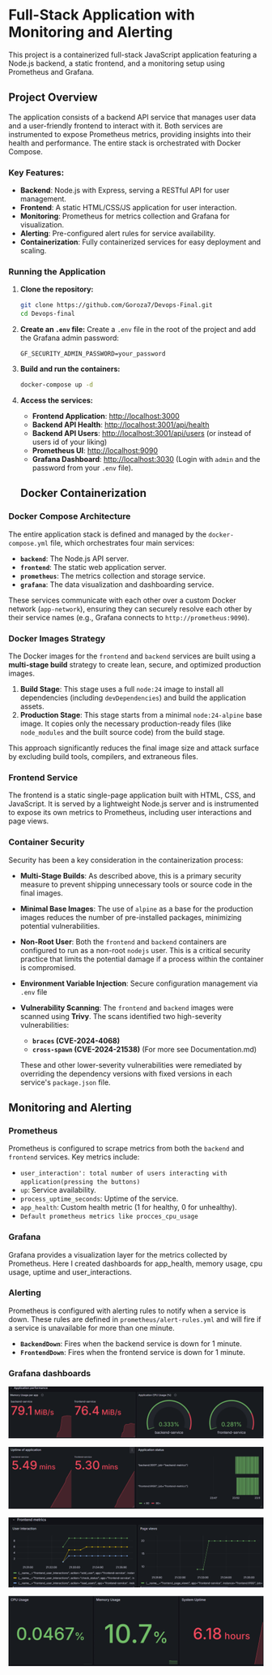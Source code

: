 # Full-Stack Application with Monitoring and Alerting

This project is a containerized full-stack JavaScript application featuring a Node.js backend, a static frontend, and a monitoring setup using Prometheus and Grafana.

## Project Overview

The application consists of a backend API service that manages user data and a user-friendly frontend to interact with it. Both services are instrumented to expose Prometheus metrics, providing insights into their health and performance. The entire stack is orchestrated with Docker Compose.

### Key Features:

- **Backend**: Node.js with Express, serving a RESTful API for user management.
- **Frontend**: A static HTML/CSS/JS application for user interaction.
- **Monitoring**: Prometheus for metrics collection and Grafana for visualization.
- **Alerting**: Pre-configured alert rules for service availability.
- **Containerization**: Fully containerized services for easy deployment and scaling.

### Running the Application

1.  **Clone the repository:**

    ```bash
    git clone https://github.com/Goroza7/Devops-Final.git
    cd Devops-final
    ```

2.  **Create an `.env` file:**
    Create a `.env` file in the root of the project and add the Grafana admin password:

    ```
    GF_SECURITY_ADMIN_PASSWORD=your_password
    ```

3.  **Build and run the containers:**

    ```bash
    docker-compose up -d
    ```

4.  **Access the services:**

    - **Frontend Application**: [http://localhost:3000](http://localhost:3000)
    - **Backend API Health**: [http://localhost:3001/api/health](http://localhost:3001/api/health)
    - **Backend API Users**: [http://localhost:3001/api/users](http://localhost:3001/api/users) (or instead of users id of your liking)
    - **Prometheus UI**: [http://localhost:9090](http://localhost:9090)
    - **Grafana Dashboard**: [http://localhost:3030](http://localhost:3030) (Login with `admin` and the password from your `.env` file).

    ## Docker Containerization

### Docker Compose Architecture

The entire application stack is defined and managed by the `docker-compose.yml` file, which orchestrates four main services:

- **`backend`**: The Node.js API server.
- **`frontend`**: The static web application server.
- **`prometheus`**: The metrics collection and storage service.
- **`grafana`**: The data visualization and dashboarding service.

These services communicate with each other over a custom Docker network (`app-network`), ensuring they can securely resolve each other by their service names (e.g., Grafana connects to `http://prometheus:9090`).

### Docker Images Strategy

The Docker images for the `frontend` and `backend` services are built using a **multi-stage build** strategy to create lean, secure, and optimized production images.

1.  **Build Stage**: This stage uses a full `node:24` image to install all dependencies (including `devDependencies`) and build the application assets.
2.  **Production Stage**: This stage starts from a minimal `node:24-alpine` base image. It copies only the necessary production-ready files (like `node_modules` and the built source code) from the build stage.

This approach significantly reduces the final image size and attack surface by excluding build tools, compilers, and extraneous files.

### Frontend Service

The frontend is a static single-page application built with HTML, CSS, and JavaScript. It is served by a lightweight Node.js server and is instrumented to expose its own metrics to Prometheus, including user interactions and page views.

### Container Security

Security has been a key consideration in the containerization process:

- **Multi-Stage Builds**: As described above, this is a primary security measure to prevent shipping unnecessary tools or source code in the final images.
- **Minimal Base Images**: The use of `alpine` as a base for the production images reduces the number of pre-installed packages, minimizing potential vulnerabilities.
- **Non-Root User**: Both the `frontend` and `backend` containers are configured to run as a non-root `nodejs` user. This is a critical security practice that limits the potential damage if a process within the container is compromised.
- **Environment Variable Injection**: Secure configuration management via `.env` file
- **Vulnerability Scanning**: The `frontend` and `backend` images were scanned using **Trivy**. The scans identified two high-severity vulnerabilities:

  - **`braces` (CVE-2024-4068)**
  - **`cross-spawn` (CVE-2024-21538)**
    (For more see Documentation.md)

  These and other lower-severity vulnerabilities were remediated by overriding the dependency versions with fixed versions in each service's `package.json` file.

## Monitoring and Alerting

### Prometheus

Prometheus is configured to scrape metrics from both the `backend` and `frontend` services. Key metrics include:

- `user_interaction': total number of users interacting with application(pressing the buttons)`
- `up`: Service availability.
- `process_uptime_seconds`: Uptime of the service.
- `app_health`: Custom health metric (1 for healthy, 0 for unhealthy).
- `Default prometheus metrics like procces_cpu_usage`

### Grafana

Grafana provides a visualization layer for the metrics collected by Prometheus. Here I created dashboards for app_health, memory usage, cpu usage, uptime and user_interactions.

### Alerting

Prometheus is configured with alerting rules to notify when a service is down. These rules are defined in `prometheus/alert-rules.yml` and will fire if a service is unavailable for more than one minute.

- **`BackendDown`**: Fires when the backend service is down for 1 minute.
- **`FrontendDown`**: Fires when the frontend service is down for 1 minute.

### Grafana dashboards

![Application Cpu and Memory Usage](https://github.com/Goroza7/Devops-Final/blob/main/assets/CPU&Memory.png)

![Uptime and status of application](https://github.com/Goroza7/Devops-Final/blob/main/assets/uptime&status.png)

![User interaction and Page views](https://github.com/Goroza7/Devops-Final/blob/main/assets/interaction&views.png)

![System Cpu, and Uptime](<https://github.com/Goroza7/Devops-Final/blob/main/assets/cpu&memory(system).png>)
